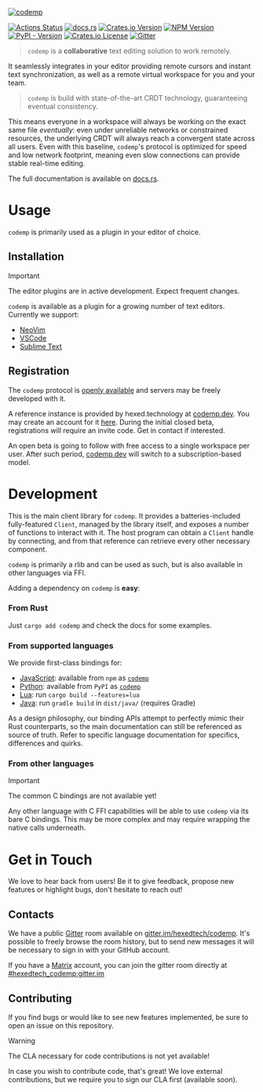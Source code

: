 [![codemp](https://codemp.dev/static/banner.png)](https://codemp.dev)

[![Actions Status](https://github.com/hexedtech/codemp/actions/workflows/ci.yml/badge.svg)](https://github.com/hexedtech/codemp/actions)
[![docs.rs](https://img.shields.io/docsrs/codemp)](https://docs.rs/codemp/0.7.0-beta.1/codemp/)
[![Crates.io Version](https://img.shields.io/crates/v/codemp)](https://crates.io/crates/codemp)
[![NPM Version](https://img.shields.io/npm/v/codemp)](https://npmjs.org/package/codemp)
[![PyPI - Version](https://img.shields.io/pypi/v/codemp)](https://pypi.org/project/codemp)
[![Crates.io License](https://img.shields.io/crates/l/codemp)](https://github.com/hexedtech/codemp/blob/dev/LICENSE)
[![Gitter](https://img.shields.io/gitter/room/hexedtech/codemp)](https://gitter.im/hexedtech/codemp)

> `codemp` is a **collaborative** text editing solution to work remotely.

It seamlessly integrates in your editor providing remote cursors and instant text synchronization,
as well as a remote virtual workspace for you and your team.

> `codemp` is build with state-of-the-art CRDT technology, guaranteeing eventual consistency.

This means everyone in a workspace will always be working on the exact same file _eventually_:
even under unreliable networks or constrained resources, the underlying CRDT will always reach a 
convergent state across all users. Even with this baseline, `codemp`'s protocol is optimized for speed 
and low network footprint, meaning even slow connections can provide stable real-time editing.

The full documentation is available on [docs.rs](https://docs.rs/codemp).

# Usage
`codemp` is primarily used as a plugin in your editor of choice.

## Installation
> [!IMPORTANT]
> The editor plugins are in active development. Expect frequent changes.

`codemp` is available as a plugin for a growing number of text editors. Currently we support:
 - [NeoVim](https://github.com/hexedtech/codemp-nvim)
 - [VSCode](https://github.com/hexedtech/codemp-vscode)
 - [Sublime Text](https://github.com/hexedtech/codemp-sublime)
<!-- - [IntelliJ Platform](https://github.com/hexedtech/codemp-intellij) -->

## Registration
The `codemp` protocol is [openly available](https://github.com/hexedtech/codemp-proto/) and servers may be freely developed with it.

A reference instance is provided by hexed.technology at [codemp.dev](https://codemp.dev). You may create an account for it [here](https://codemp.dev/register).
During the initial closed beta, registrations will require an invite code. Get in contact if interested.

An open beta is going to follow with free access to a single workspace per user.
After such period, [codemp.dev](https://codemp.dev) will switch to a subscription-based model.

# Development
This is the main client library for `codemp`. It provides a batteries-included fully-featured `Client`, managed by the library itself, and exposes a number of functions to interact with it. The host program can obtain a `Client` handle by connecting, and from that reference can retrieve every other necessary component.

`codemp` is primarily a rlib and can be used as such, but is also available in other languages via FFI.

Adding a dependency on `codemp` is **easy**:

### From Rust
Just `cargo add codemp` and check the docs for some examples.

### From supported languages
We provide first-class bindings for:
 - [JavaScript](./dist/js/README.md): available from `npm` as [`codemp`](https://npmjs.org/package/codemp)
 - [Python](./dist/lua/README.md): available from `PyPI` as [`codemp`](https://pypi.org/project/codemp)
 - [Lua](./dist/lua/README.md): run `cargo build --features=lua`
 - [Java](./dist/java/README.md): run `gradle build` in `dist/java/` (requires Gradle)

As a design philosophy, our binding APIs attempt to perfectly mimic their Rust counterparts, so the main documentation can still be referenced as source of truth.
Refer to specific language documentation for specifics, differences and quirks.

### From other languages
> [!IMPORTANT]
> The common C bindings are not available yet!

Any other language with C FFI capabilities will be able to use `codemp` via its bare C bindings.
This may be more complex and may require wrapping the native calls underneath.

# Get in Touch
We love to hear back from users! Be it to give feedback, propose new features or highlight bugs, don't hesitate to reach out!

## Contacts
We have a public [Gitter](https://gitter.im) room available on [gitter.im/hexedtech/codemp](https://gitter.im/hexedtech/codemp).
It's possible to freely browse the room history, but to send new messages it will be necessary to sign in with your GitHub account.

If you have a [Matrix](https://matrix.org) account, you can join the gitter room directly at [#hexedtech_codemp:gitter.im](https://matrix.to/#/#hexedtech_codemp:gitter.im)

## Contributing
If you find bugs or would like to see new features implemented, be sure to open an issue on this repository.

> [!WARNING]
> The CLA necessary for code contributions is not yet available!

In case you wish to contribute code, that's great! We love external contributions, but we require you to sign our CLA first (available soon).

